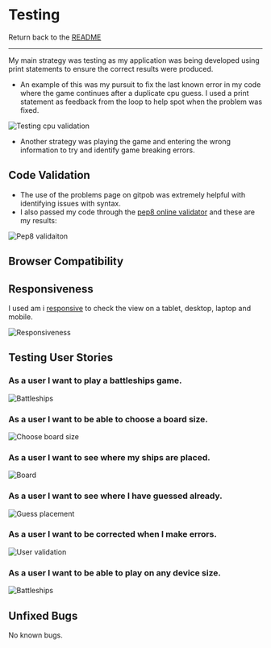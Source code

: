 # Testing

Return back to the [README](README.md)

---

 My main strategy was testing as my application was being developed using print statements to ensure the correct results were produced.
- An example of this was my pursuit to fix the last known error in my code where the game continues after a duplicate cpu guess. I used a print statement as feedback from the loop to help spot when the problem was fixed.

![Testing cpu validation](../battleships/documentation/testing/testing_cpu_validator.png)

- Another strategy was playing the game and entering the wrong information to try and identify game breaking errors.

## Code Validation

- The use of the problems page on gitpob was extremely helpful with identifying issues with syntax.
- I also passed my code through the [pep8 online validator](http://pep8online.com/) and these are my results:

![Pep8 validaiton](../battleships/documentation/testing/pep8_validation.png)

## Browser Compatibility

## Responsiveness
 
I used am i [responsive](http://ami.responsivedesign.is/#) to check the view on a tablet, desktop, laptop and mobile.

![Responsiveness](../battleships/documentation/testing/responsiveness.png)

## Testing User Stories

### As a user I want to play a battleships game.

![Battleships]()


### As a user I want to be able to choose a board size.

![Choose board size](../battleships/documentation/testing/choose_size.png)

### As a user I want to see where my ships are placed.

![Board]()

### As a user I want to see where I have guessed already.

![Guess placement]()

### As a user I want to be corrected when I make errors.

![User validation]()

### As a user I want to be able to play on any device size.

![Battleships](../battleships/documentation/testing/responsiveness.png)

## Unfixed Bugs

No known bugs.